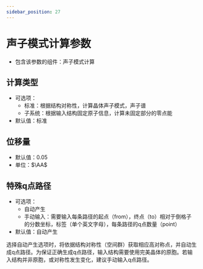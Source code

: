 ```yaml
---
sidebar_position: 27
---
```


# 声子模式计算参数
- 包含该参数的组件：声子模式计算

## 计算类型
- 可选项：
  - 标准：根据结构对称性，计算晶体声子模式，声子谱
  - 子系统：根据输入结构固定原子信息，计算未固定部分的零点能
- 默认值：标准

## 位移量
- 默认值：0.05
- 单位：$\AA$

## 特殊q点路径
- 可选项：
  - 自动产生
  - 手动输入：需要输入每条路径的起点（from），终点（to）相对于倒格子的分数坐标，标签（单个英文字母），每条路径的q点数量（point）
- 默认值：自动产生

选择自动产生选项时，将依据结构对称性（空间群）获取相应高对称点，并自动生成q点路径。为保证正确生成q点路径，输入结构需要使用完美晶体的原胞。若输入结构并非原胞，或对称性发生变化，建议手动输入q点路径。
